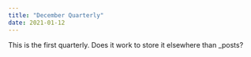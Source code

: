 ```yaml
---
title: "December Quarterly"
date: 2021-01-12
---
```

This is the first quarterly. Does it work to store it elsewhere than _posts?